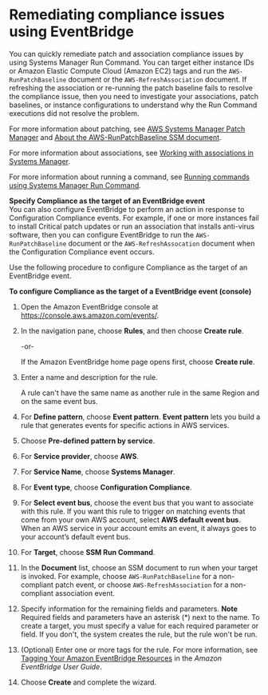 # Remediating compliance issues using EventBridge<a name="sysman-compliance-fixing"></a>

You can quickly remediate patch and association compliance issues by using Systems Manager Run Command\. You can target either instance IDs or Amazon Elastic Compute Cloud \(Amazon EC2\) tags and run the `AWS-RunPatchBaseline` document or the `AWS-RefreshAssociation` document\. If refreshing the association or re\-running the patch baseline fails to resolve the compliance issue, then you need to investigate your associations, patch baselines, or instance configurations to understand why the Run Command executions did not resolve the problem\. 

For more information about patching, see [AWS Systems Manager Patch Manager](systems-manager-patch.md) and [About the AWS\-RunPatchBaseline SSM document](patch-manager-about-aws-runpatchbaseline.md)\.

For more information about associations, see [Working with associations in Systems Manager](systems-manager-associations.md)\.

For more information about running a command, see [Running commands using Systems Manager Run Command](run-command.md)\.

**Specify Compliance as the target of an EventBridge event**  
You can also configure EventBridge to perform an action in response to Configuration Compliance events\. For example, if one or more instances fail to install Critical patch updates or run an association that installs anti\-virus software, then you can configure EventBridge to run the `AWS-RunPatchBaseline` document or the `AWS-RefreshAssocation` document when the Configuration Compliance event occurs\. 

Use the following procedure to configure Compliance as the target of an EventBridge event\.

**To configure Compliance as the target of a EventBridge event \(console\)**

1. Open the Amazon EventBridge console at [https://console\.aws\.amazon\.com/events/](https://console.aws.amazon.com/events/)\.

1. In the navigation pane, choose **Rules**, and then choose **Create rule**\.

   \-or\-

   If the Amazon EventBridge home page opens first, choose **Create rule**\.

1. Enter a name and description for the rule\.

   A rule can't have the same name as another rule in the same Region and on the same event bus\.

1. For **Define pattern**, choose **Event pattern**\. **Event pattern** lets you build a rule that generates events for specific actions in AWS services\.

1. Choose **Pre\-defined pattern by service**\.

1. For **Service provider**, choose **AWS**\.

1. For **Service Name**, choose **Systems Manager**\.

1. For **Event type**, choose **Configuration Compliance**\.

1. For **Select event bus**, choose the event bus that you want to associate with this rule\. If you want this rule to trigger on matching events that come from your own AWS account, select **AWS default event bus**\. When an AWS service in your account emits an event, it always goes to your account’s default event bus\. 

1. For **Target**, choose **SSM Run Command**\. 

1. In the **Document** list, choose an SSM document to run when your target is invoked\. For example, choose `AWS-RunPatchBaseline` for a non\-compliant patch event, or choose `AWS-RefreshAssociation` for a non\-compliant association event\.

1. Specify information for the remaining fields and parameters\.
**Note**  
Required fields and parameters have an asterisk \(\*\) next to the name\. To create a target, you must specify a value for each required parameter or field\. If you don't, the system creates the rule, but the rule won't be run\.

1. \(Optional\) Enter one or more tags for the rule\. For more information, see [Tagging Your Amazon EventBridge Resources](https://docs.aws.amazon.com/eventbridge/latest/userguide/eventbridge-tagging.html) in the *Amazon EventBridge User Guide*\.

1. Choose **Create** and complete the wizard\.